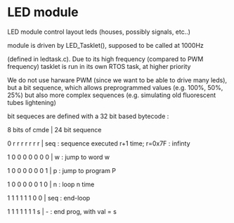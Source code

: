 #  LED module

LED module control layout leds (houses, possibly signals, etc..)

module is driven by LED_Tasklet(), supposed to be called at 1000Hz

(defined in ledtask.c). Due to its high frequency (compared to PWM frequency) tasklet is run in its own 
RTOS task, at higher priority

We do not use harware PWM (since we want to be able to drive many leds), but a bit sequence, which 
allows preprogrammed values (e.g. 100%, 50%, 25%) but also more complex sequences (e.g. simulating old fluorescent tubes lightening)

bit sequeces are defined with a 32 bit based bytecode :

8 bits of cmde | 24 bit sequence

0 r r r r r r r | seq : sequence executed r+1 time; r=0x7F : infinty

1 0 0 0 0 0 0 0 | w    : jump to word w

1 0 0 0 0 0 0 1 | p    : jump to program P

1 0 0 0 0 0 1 0 | n    : loop n time

1 1 1 1 1 1 0 0 | seq  : end-loop

1 1 1 1 1 1 1 s | -    : end prog, with val = s
